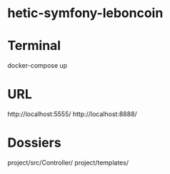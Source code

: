 # hetic-symfony-leboncoin

# Terminal
docker-compose up

# URL
http://localhost:5555/
http://localhost:8888/

# Dossiers
project/src/Controller/
project/templates/